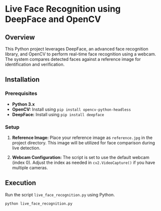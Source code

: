 # Live Face Recognition using DeepFace and OpenCV

## Overview

This Python project leverages DeepFace, an advanced face recognition library, and OpenCV to perform real-time face recognition using a webcam. The system compares detected faces against a reference image for identification and verification.

## Installation

### Prerequisites

- **Python 3.x**
- **OpenCV:** Install using `pip install opencv-python-headless`
- **DeepFace:** Install using `pip install deepface`

### Setup

1. **Reference Image:** Place your reference image as `reference.jpg` in the project directory. This image will be utilized for face comparison during live detection.

2. **Webcam Configuration:** The script is set to use the default webcam (index 0). Adjust the index as needed in `cv2.VideoCapture()` if you have multiple cameras.

## Execution

Run the script `live_face_recognition.py` using Python.

```bash
python live_face_recognition.py
